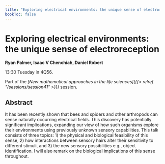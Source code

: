 ```yaml
---
title: "Exploring electrical environments: the unique sense of electroreception"
bookToc: false
---
```


# Exploring electrical environments: the unique sense of electroreception

**Ryan Palmer, Isaac V Chenchiah, Daniel Robert**

13:30 Tuesday in 4Q56.

Part of the *[New mathematical approaches in the life sciences]({{< relref "/sessions/session41" >}})* session.

## Abstract

It has been recently shown that bees and spiders and other arthropods can sense naturally occurring electrical fields. This discovery has potentially significant implications, expanding our view of how such organisms explore their environments using previously unknown sensory capabilities. This talk consists of three topics: 1) the physical and biological feasibility of this sense, 2) how interactions between sensory hairs alter their sensitivity to different stimuli, and 3) the new sensory possibilities e.g., object identification. I will also remark on the biological implications of this sense throughout.



